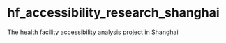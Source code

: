 # hf_accessibility_research_shanghai
The health facility accessibility analysis project in Shanghai
